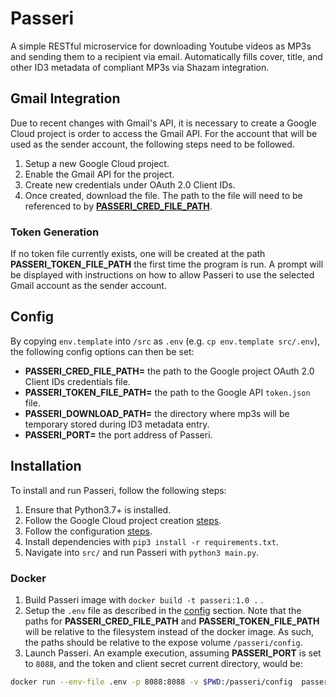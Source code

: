 # Passeri
A simple RESTful microservice for downloading Youtube videos as MP3s and
sending them to a recipient via email. Automatically fills cover, title,
and other ID3 metadata of compliant MP3s via Shazam integration.

## Gmail Integration
Due to recent changes with Gmail's API, it is necessary to create a Google
Cloud project is order to access the Gmail API. For the account that will be
used as the sender account, the following steps need to be followed.
1. Setup a new Google Cloud project.
2. Enable the Gmail API for the project.
3. Create new credentials under OAuth 2.0 Client IDs.
4. Once created, download the file. The path to the file will need to be
   referenced to by [**PASSERI_CRED_FILE_PATH**](#config).

### Token Generation
If no token file currently exists, one will be created at the path
**PASSERI_TOKEN_FILE_PATH** the first time the program is run. A prompt will
be displayed with instructions on how to allow Passeri to use the selected Gmail
account as the sender account.

## Config
By copying `env.template` into `/src` as `.env` (e.g. `cp env.template src/.env`),
the following config options can then be set:
- **PASSERI_CRED_FILE_PATH=** the path to the Google project OAuth 2.0 Client IDs
    credentials file.
- **PASSERI_TOKEN_FILE_PATH=** the path to the Google API `token.json` file.
- **PASSERI_DOWNLOAD_PATH=** the directory where mp3s will be temporary stored during
    ID3 metadata entry.
- **PASSERI_PORT=** the port address of Passeri.

## Installation
To install and run Passeri, follow the following steps:
1. Ensure that Python3.7+ is installed.
2. Follow the Google Cloud project creation [steps](#gmail-integration).
3. Follow the configuration [steps](#config).
4. Install dependencies with `pip3 install -r requirements.txt`.
5. Navigate into `src/` and run Passeri with `python3 main.py`.

### Docker
1. Build Passeri image with `docker build -t passeri:1.0 .` .
2. Setup the `.env` file as described in the [config](#configuration) section. Note that
   the paths for **PASSERI_CRED_FILE_PATH** and **PASSERI_TOKEN_FILE_PATH** will be
   relative to the filesystem instead of the docker image. As such, the paths should be
   relative to the expose volume `/passeri/config`. 
3. Launch Passeri. An example execution, assuming **PASSERI_PORT** is set to `8088`, and
   the token and client secret current directory, would be:
  ```bash
  docker run --env-file .env -p 8088:8088 -v $PWD:/passeri/config  passeri:1.0